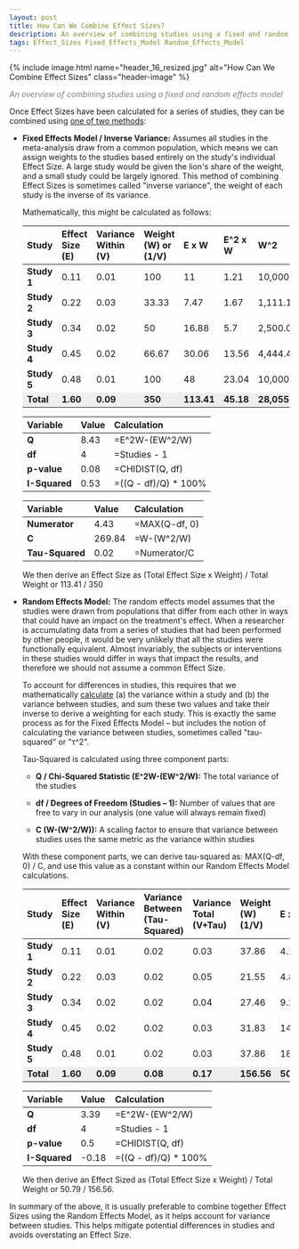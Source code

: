```yaml
---
layout: post
title: How Can We Combine Effect Sizes?   
description: An overview of combining studies using a fixed and random effects model 
tags: Effect_Sizes Fixed_Effects_Model Random_Effects_Model
---
```


{% include image.html name="header_16_resized.jpg" alt="How Can We Combine Effect Sizes" class="header-image" %} 

<p style="color: grey"><i>An overview of combining studies using a fixed and random effects model</i></p>


<!--more-->

Once Effect Sizes have been calculated for a series of studies, they can be combined using [one of two methods](https://www.meta-analysis.com/downloads/Meta-analysis%20Fixed-effect%20vs%20Random-effects%20models.pdf): 

* **Fixed Effects Model / Inverse Variance:**  Assumes all studies in the meta-analysis draw from a common population, which means we can assign weights to the studies based entirely on the study's individual Effect Size.  A large study would be given the lion's share of the weight, and a small study could be largely ignored.   This method of combining Effect Sizes is sometimes called "inverse variance", the weight of each study is the inverse of its variance.  

  Mathematically, this might be calculated as follows:
  
    <table>
        <thead>
            <tr>
                <th style="text-align: left;">Study</th>
                <th style="text-align: left;">Effect Size (E)</th>
                <th style="text-align: left;">Variance Within (V)</th>
                <th style="text-align: left;">Weight (W) or (1/V)</th>  
                <th style="text-align: left;">E x W</th>  
                <th style="text-align: left;">E^2 x W</th>                          
                <th style="text-align: left;">W^2</th>
            </tr>
        </thead>
        <tbody>
            <tr>
                <td style="text-align: left;"><b>Study 1</b></td>
                <td style="text-align: left;">0.11</td>
                <td style="text-align: left;">0.01</td>
                <td style="text-align: left;">100</td>
                <td style="text-align: left;">11</td>
                <td style="text-align: left;">1.21</td>            
                <td style="text-align: left;">10,000.00</td>
            </tr>
            <tr>
                <td style="text-align: left;"><b>Study 2</b></td>
                <td style="text-align: left;">0.22</td>
                <td style="text-align: left;">0.03</td>
                <td style="text-align: left;">33.33</td>
                <td style="text-align: left;">7.47</td>
                <td style="text-align: left;">1.67</td>            
                <td style="text-align: left;">1,111.11</td>
            </tr> 
            <tr>
                <td style="text-align: left;"><b>Study 3</b></td>
                <td style="text-align: left;">0.34</td>
                <td style="text-align: left;">0.02</td>
                <td style="text-align: left;">50</td>
                <td style="text-align: left;">16.88</td>
                <td style="text-align: left;">5.7</td>            
                <td style="text-align: left;">2,500.00</td>
            </tr>       
            <tr>
                <td style="text-align: left;"><b>Study 4</b></td>
                <td style="text-align: left;">0.45</td>
                <td style="text-align: left;">0.02</td>
                <td style="text-align: left;">66.67</td>
                <td style="text-align: left;">30.06</td>
                <td style="text-align: left;">13.56</td>            
                <td style="text-align: left;">4,444.44</td>
            </tr>
            <tr>
                <td style="text-align: left;"><b>Study 5</b></td>
                <td style="text-align: left;">0.48</td>
                <td style="text-align: left;">0.01</td>
                <td style="text-align: left;">100</td>
                <td style="text-align: left;">48</td>
                <td style="text-align: left;">23.04</td>            
                <td style="text-align: left;">10,000.00</td>
            </tr> 
            <tr>
                <td style="text-align: left; background-color: #EEEEEE;"><b>Total</b></td>
                <td style="text-align: left; background-color: #EEEEEE;"><b>1.60</b></td>
                <td style="text-align: left; background-color: #EEEEEE;"><b>0.09</b></td>
                <td style="text-align: left; background-color: #EEEEEE;"><b>350</b></td>
                <td style="text-align: left; background-color: #EEEEEE;"><b>113.41</b></td>
                <td style="text-align: left; background-color: #EEEEEE;"><b>45.18</b></td>            
                <td style="text-align: left; background-color: #EEEEEE;"><b>28,055.56</b></td>
            </tr>                                                                                        
        </tbody>
    </table>
    
    <table>
        <thead>
            <tr>
                <th style="text-align: left;">Variable</th>
                <th style="text-align: left;">Value</th>
                <th style="text-align: left;">Calculation</th> 
            </tr>
        </thead>
        <tbody>
            <tr>
                <td style="text-align: left;"><b>Q</b></td>
                <td style="text-align: left;">8.43</td>
                <td style="text-align: left;">=E^2W-(EW^2/W)</td>                
            </tr>
            <tr>
                <td style="text-align: left;"><b>df</b></td>
                <td style="text-align: left;">4</td>
                <td style="text-align: left;">=Studies - 1</td>
            </tr> 
            <tr>
                <td style="text-align: left;"><b>p-value</b></td>
                <td style="text-align: left;">0.08</td>
                <td style="text-align: left;">=CHIDIST(Q, df)</td>                
            </tr>       
            <tr>
                <td style="text-align: left;"><b>I-Squared</b></td>
                <td style="text-align: left;">0.53</td>
                <td style="text-align: left;">=((Q - df)/Q) * 100%</td>                
            </tr>
        </tbody>
    </table>    
    
    <table>
        <thead>
            <tr>
                <th style="text-align: left;">Variable</th>
                <th style="text-align: left;">Value</th>
                <th style="text-align: left;">Calculation</th> 
            </tr>
        </thead>
        <tbody>
            <tr>
                <td style="text-align: left;"><b>Numerator</b></td>
                <td style="text-align: left;">4.43</td>
                <td style="text-align: left;">=MAX(Q-df, 0)</td>                
            </tr>
            <tr>
                <td style="text-align: left;"><b>C</b></td>
                <td style="text-align: left;">269.84</td>
                <td style="text-align: left;">=W-(W^2/W)</td>
            </tr> 
            <tr>
                <td style="text-align: left;"><b>Tau-Squared</b></td>
                <td style="text-align: left;">0.02</td>
                <td style="text-align: left;">=Numerator/C</td>                
            </tr>       
        </tbody>
    </table>        

  We then derive an Effect Size as (Total Effect Size x Weight) / Total Weight or 113.41 / 350

* **Random Effects Model:**  The random effects model assumes that the studies were drawn from populations that differ from each other in ways that could have an impact on the treatment's effect. When a researcher is accumulating data from a series of studies that had been performed by other people, it would be very unlikely that all the studies were functionally equivalent.  Almost invariably, the subjects or interventions in these studies would differ in ways that impact the results, and therefore we should not assume a common Effect Size.
   
  To account for differences in studies, this requires that we mathematically [calculate](https://www.meta-analysis.com/downloads/M-a_f_e_v_r_e_sv.pdf) (a) the variance within a study and (b) the variance between studies, and sum these two values and take their inverse to derive a weighting for each study.  This is exactly the same process as for the Fixed Effects Model – but includes the notion of calculating the variance between studies, sometimes called "tau-squared" or "τ^2".

  Tau-Squared is calculated using three component parts: 

  * **Q / Chi-Squared Statistic (E^2W-(EW^2/W):**  The total variance of the studies

  * **df / Degrees of Freedom (Studies – 1):**  Number of values that are free to vary in our analysis (one value will always remain fixed)

  * **C (W-(W^2/W)):**  A scaling factor to ensure that variance between studies uses the same metric as the variance within studies

  With these component parts, we can derive tau-squared as: MAX(Q-df, 0) / C, and use this value as a constant within our Random Effects Model calculations.
  
    <table>
        <thead>
            <tr>
                <th style="text-align: left;">Study</th>
                <th style="text-align: left;">Effect Size (E)</th>
                <th style="text-align: left;">Variance Within (V)</th>
                <th style="text-align: left;">Variance Between (Tau-Squared)</th>  
                <th style="text-align: left;">Variance Total (V+Tau)</th>  
                <th style="text-align: left;">Weight (W) (1/V)</th>
                <th style="text-align: left;">E x W</th>
                <th style="text-align: left;">E^2 x W</th>                                          
                <th style="text-align: left;">W^2</th>
            </tr>
        </thead>
        <tbody>
            <tr>
                <td style="text-align: left;"><b>Study 1</b></td>
                <td style="text-align: left;">0.11</td>
                <td style="text-align: left;">0.01</td>
                <td style="text-align: left;">0.02</td>
                <td style="text-align: left;">0.03</td>
                <td style="text-align: left;">37.86</td>            
                <td style="text-align: left;">4.16</td>
                <td style="text-align: left;">0.46</td>
                <td style="text-align: left;">1,433.25</td>                
            </tr>
            <tr>
                <td style="text-align: left;"><b>Study 2</b></td>
                <td style="text-align: left;">0.22</td>
                <td style="text-align: left;">0.03</td>
                <td style="text-align: left;">0.02</td>
                <td style="text-align: left;">0.05</td>
                <td style="text-align: left;">21.55</td>            
                <td style="text-align: left;">4.83</td>
                <td style="text-align: left;">1.08</td>
                <td style="text-align: left;">464.19</td>                 
            </tr> 
            <tr>
                <td style="text-align: left;"><b>Study 3</b></td>
                <td style="text-align: left;">0.34</td>
                <td style="text-align: left;">0.02</td>
                <td style="text-align: left;">0.02</td>
                <td style="text-align: left;">0.04</td>
                <td style="text-align: left;">27.46</td>            
                <td style="text-align: left;">9.27</td>
                <td style="text-align: left;">3.13</td>
                <td style="text-align: left;">754.15</td>                 
            </tr>       
            <tr>
                <td style="text-align: left;"><b>Study 4</b></td>
                <td style="text-align: left;">0.45</td>
                <td style="text-align: left;">0.02</td>
                <td style="text-align: left;">0.02</td>
                <td style="text-align: left;">0.03</td>
                <td style="text-align: left;">31.83</td>            
                <td style="text-align: left;">14.36</td>
                <td style="text-align: left;">6.47</td>
                <td style="text-align: left;">1,013.32</td>                 
            </tr>
            <tr>
                <td style="text-align: left;"><b>Study 5</b></td>
                <td style="text-align: left;">0.48</td>
                <td style="text-align: left;">0.01</td>
                <td style="text-align: left;">0.02</td>
                <td style="text-align: left;">0.03</td>
                <td style="text-align: left;">37.86</td>            
                <td style="text-align: left;">18.17</td>
                <td style="text-align: left;">8.72</td>
                <td style="text-align: left;">1,433.25</td>                 
            </tr> 
            <tr>
                <td style="text-align: left; background-color: #EEEEEE;"><b>Total</b></td>
                <td style="text-align: left; background-color: #EEEEEE;"><b>1.60</b></td>
                <td style="text-align: left; background-color: #EEEEEE;"><b>0.09</b></td>
                <td style="text-align: left; background-color: #EEEEEE;"><b>0.08</b></td>
                <td style="text-align: left; background-color: #EEEEEE;"><b>0.17</b></td>
                <td style="text-align: left; background-color: #EEEEEE;"><b>156.56</b></td>            
                <td style="text-align: left; background-color: #EEEEEE;"><b>50.79</b></td>
                <td style="text-align: left; background-color: #EEEEEE;"><b>19.87</b></td>            
                <td style="text-align: left; background-color: #EEEEEE;"><b>5,098.16</b></td>                
            </tr>                                                                                        
        </tbody>
    </table>
    
    <table>
        <thead>
            <tr>
                <th style="text-align: left;">Variable</th>
                <th style="text-align: left;">Value</th>
                <th style="text-align: left;">Calculation</th> 
            </tr>
        </thead>
        <tbody>
            <tr>
                <td style="text-align: left;"><b>Q</b></td>
                <td style="text-align: left;">3.39</td>
                <td style="text-align: left;">=E^2W-(EW^2/W)</td>                
            </tr>
            <tr>
                <td style="text-align: left;"><b>df</b></td>
                <td style="text-align: left;">4</td>
                <td style="text-align: left;">=Studies - 1</td>
            </tr> 
            <tr>
                <td style="text-align: left;"><b>p-value</b></td>
                <td style="text-align: left;">0.5</td>
                <td style="text-align: left;">=CHIDIST(Q, df)</td>                
            </tr>       
            <tr>
                <td style="text-align: left;"><b>I-Squared</b></td>
                <td style="text-align: left;">-0.18</td>
                <td style="text-align: left;">=((Q - df)/Q) * 100%</td>                
            </tr>
        </tbody>
    </table>    

  We then derive an Effect Sized as (Total Effect Size x Weight) / Total Weight or 50.79 / 156.56.

In summary of the above, it is usually preferable to combine together Effect Sizes using the Random Effects Model, as it helps account for variance between studies.  This helps mitigate potential differences in studies and avoids overstating an Effect Size. 
